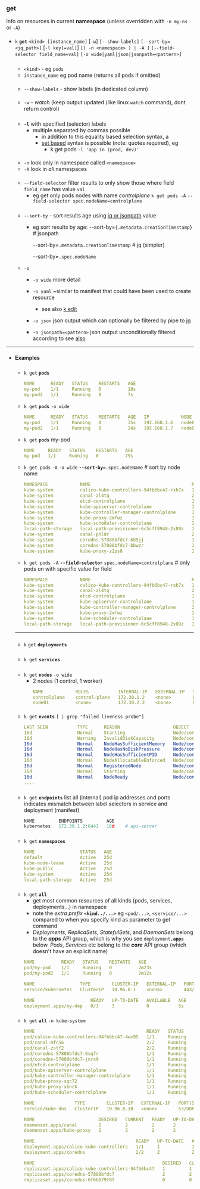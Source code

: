 
### get
Info on resources in current **namespace** (unless overridden with `-n my-ns` or `-A`)
####

- `k` **`get`** `<kind> [instance_name]` [`-w`] `[--show-labels]` `[--sort-by=<jq_path>]` [`-l key[=val]`]  `[( -n <namespace> ) | -A ]`  `[--field-selector field_name=val]`
`[-o wide|yaml|json|jsonpath=<pattern>]`

    #####
    - `<kind>` - eg `pods`
    - `instance_name` eg pod name (returns all pods if omitted)

    ####
    - `--show-labels` - show labels (in dedicated column)
    
    ####
    - `-w` - _watch_ (keep output updated (like linux `watch` command), dont return control)

    #####
    -  **`-l`** with specified (selector) labels
        - multiple separated by commas possible
            - in addition to this equality based selection syntax, a 
            - [set based](https://kubernetes.io/docs/concepts/overview/working-with-objects/labels/#set-based-requirement) syntax is possible (note: quotes required), eg
                - k get pods `-l 'app in (prod, dev)'`

    #### 
    - `-n`  look only in namespace called `<namespace>`
    -  `-A` look in _all_ namespaces    

    #### 
    - `--field-selector` filter results to only show those where field `field_name` has value `val`
        - eg get only pods nodes with name _controlplane_
        `k get pods -A` `--field-selector spec.nodeName=controlplane`
        
            
            
        
    #####
    - `--sort-by` - sort results age using  [jq or jsonpath](../../tool/json/query/jq.md) value 
        - eg sort results by age:
            --sort-by=`{.metadata.creationTimestamp}` # jsonpath 

            --sort-by=`.metadata.creationTimestamp`   # jq (simpler)


            --sort-by=`.spec.nodeName`


    - `-o`
        - `-o wide`  more detail 

        - `-o yaml`  ~similar to manifest that could have been used to create resource 
            - see also [k edit](../modify/commands/edit.md)

        - `-o json` json output which can optionally be filtered by pipe to [jq](../../tool/json/query/jq.md) 
        - `-o jsonpath=<pattern>` json output unconditionally filtered according to <pattern> see [also](https://kubernetes.io/docs/reference/kubectl/jsonpath/)





---

- #### Examples

    #####
    - `k get` **`pods`** 
        ```yaml
        NAME      READY   STATUS    RESTARTS   AGE
        my-pod    1/1     Running   0          18s
        my-pod2   1/1     Running   0          7s
        ```
    - `k get` **`pods`** `-o wide`
        ```yaml
        NAME      READY   STATUS    RESTARTS   AGE   IP            NODE     NOMINATED NODE   READINESS GATES
        my-pod    1/1     Running   0          35s   192.168.1.6   node01   <none>           <none>
        my-pod2   1/1     Running   0          24s   192.168.1.7   node01   <none>           <none>
        ```

    - `k get` **`pods`** my-pod
        ```yaml
        NAME     READY   STATUS    RESTARTS   AGE
        my-pod   1/1     Running   0          79s
        ```


    - `k get pods` `-A` `-o wide` **`--sort-by`**`=.spec.nodeName`  # sort by node name
        ```yaml
        NAMESPACE            NAME                                      READY   STATUS    RESTARTS        AGE     IP            NODE           NOMINATED NODE   READINESS GATES
        kube-system          calico-kube-controllers-94fb6bc47-rxh7x   1/1     Running   2 (7m24s ago)   7d20h   192.168.0.2   controlplane   <none>           <none>
        kube-system          canal-zl4tq                               2/2     Running   2 (7m24s ago)   7d20h   172.30.1.2    controlplane   <none>           <none>
        kube-system          etcd-controlplane                         1/1     Running   2 (7m24s ago)   7d20h   172.30.1.2    controlplane   <none>           <none>
        kube-system          kube-apiserver-controlplane               1/1     Running   2 (7m24s ago)   7d20h   172.30.1.2    controlplane   <none>           <none>
        kube-system          kube-controller-manager-controlplane      1/1     Running   2 (7m24s ago)   7d20h   172.30.1.2    controlplane   <none>           <none>
        kube-system          kube-proxy-2mfwz                          1/1     Running   2 (7m24s ago)   7d20h   172.30.1.2    controlplane   <none>           <none>
        kube-system          kube-scheduler-controlplane               1/1     Running   2 (7m24s ago)   7d20h   172.30.1.2    controlplane   <none>           <none>
        local-path-storage   local-path-provisioner-6c5cff8948-2x89z   1/1     Running   2 (7m24s ago)   7d20h   192.168.0.3   controlplane   <none>           <none>
        kube-system          canal-phldr                               2/2     Running   2 (7m25s ago)   7d20h   172.30.2.2    node01         <none>           <none>
        kube-system          coredns-57888bfdc7-685jj                  1/1     Running   1 (7m25s ago)   7d20h   192.168.1.2   node01         <none>           <none>
        kube-system          coredns-57888bfdc7-bbwzr                  1/1     Running   1 (7m25s ago)   7d20h   192.168.1.3   node01         <none>           <none>
        kube-system          kube-proxy-z2ps8                          1/1     Running   1 (7m25s ago)   7d20h   172.30.2.2    node01         <none>           <none>
        ```

    - `k get pods -A` **`--field-selector`** `spec.nodeName=controlplane` # only pods on with specific value for field  

        ```yaml
        NAMESPACE            NAME                                      READY   STATUS    RESTARTS      AGE
        kube-system          calico-kube-controllers-94fb6bc47-rxh7x   1/1     Running   2 (13m ago)   7d20h
        kube-system          canal-zl4tq                               2/2     Running   2 (13m ago)   7d20h
        kube-system          etcd-controlplane                         1/1     Running   2 (13m ago)   7d20h
        kube-system          kube-apiserver-controlplane               1/1     Running   2 (13m ago)   7d20h
        kube-system          kube-controller-manager-controlplane      1/1     Running   2 (13m ago)   7d20h
        kube-system          kube-proxy-2mfwz                          1/1     Running   2 (13m ago)   7d20h
        kube-system          kube-scheduler-controlplane               1/1     Running   2 (13m ago)   7d20h
        local-path-storage   local-path-provisioner-6c5cff8948-2x89z   1/1     Running   2 (13m ago)   7d20h
        ```
    ---    
    #####       
    - `k` `get` **`deployments`**
    #####   
    - `k get` **`services`**

    #####
    - `k get` **`nodes`** `-o wide`
        - 2 nodes (1 control, 1 worker)
            ```yaml
            NAME            ROLES           INTERNAL-IP   EXTERNAL-IP   STATUS   VERSION   AGE  OS-IMAGE             KERNEL-VERSION      CONTAINER-RUNTIME
            controlplane    control-plane   172.30.1.2    <none>        Ready    v1.29.0   19d  Ubuntu 20.04.5 LTS   5.4.0-131-generic   containerd://1.7.13
            node01          <none>          172.30.2.2    <none>        Ready    v1.29.0   19d  Ubuntu 20.04.5 LTS   5.4.0-131-generic   containerd://1.7.13
            ```


 
    ####
    - `k get` **`events`** `[ | grep "failed liveness probe"]`

        ```yaml
        LAST SEEN           TYPE      REASON                    OBJECT              MESSAGE
        16d                 Normal    Starting                  Node/controlplane   Starting kubelet.
        16d                 Warning   InvalidDiskCapacity       Node/controlplane   invalid capacity 0 on image filesystem
        16d                 Normal    NodeHasSufficientMemory   Node/controlplane   Node controlplane status is now: NodeHasSufficientMemory
        16d                 Normal    NodeHasNoDiskPressure     Node/controlplane   Node controlplane status is now: NodeHasNoDiskPressure
        16d                 Normal    NodeHasSufficientPID      Node/controlplane   Node controlplane status is now: NodeHasSufficientPID
        16d                 Normal    NodeAllocatableEnforced   Node/controlplane   Updated Node Allocatable limit across pods
        16d                 Normal    RegisteredNode            Node/controlplane   Node controlplane event: Registered Node controlplane in Controller
        16d                 Normal    Starting                  Node/controlplane   
        16d                 Normal    NodeReady                 Node/controlplane   Node controlplane status is now: NodeReady
        ....
        ```
    ###

     - `k get` **`endpoints`**
        list all (internal) pod ip addresses and ports
        <none> indicates mismatch between label selectors in service and deployment (manifest)      
        ```python
        NAME         ENDPOINTS         AGE
        kubernetes   172.30.1.2:6443   16d    # api-server
        ```

    ###
    - `k get` **`namespaces`**
        ```yaml
        NAME                 STATUS   AGE
        default              Active   25d
        kube-node-lease      Active   25d
        kube-public          Active   25d
        kube-system          Active   25d
        local-path-storage   Active   25d
        ```
    ###
    - `k get` **`all`** 
        - get most common resources of all kinds (pods, services, deployments...) in namespace
        - note the _extra prefix_ **`<kind../...>`** eg `<pod/...>`, `<service/...>` compared to when you specify kind as parameter  to get command
        - _Deployments_, _ReplicaSets_, _StatefulSets_, and _DaemonSets_ belong to the **_apps_** API group, which is why you see `deployment`**`.apps`** below.  _Pods_, _Services_ etc belong to the **_core_** API group (which doesn't have an explicit name)
        ```yaml
        NAME          READY   STATUS    RESTARTS   AGE
        pod/my-pod    1/1     Running   0          2m23s
        pod/my-pod2   1/1     Running   0          2m12s

        NAME                 TYPE        CLUSTER-IP   EXTERNAL-IP   PORT(S)   AGE
        service/kubernetes   ClusterIP   10.96.0.1    <none>        443/TCP   25d

        NAME                     READY   UP-TO-DATE   AVAILABLE   AGE
        deployment.apps/my-dep   0/3     3            0           5s
        ```
    ###
    - `k get` **`all`** `-n kube-system`
        ```yaml
        NAME                                          READY   STATUS    RESTARTS      AGE
        pod/calico-kube-controllers-94fb6bc47-4wx95   1/1     Running   2 (91m ago)   25d
        pod/canal-mfc56                               2/2     Running   2 (91m ago)   25d
        pod/canal-zstf2                               2/2     Running   2 (91m ago)   25d
        pod/coredns-57888bfdc7-6sqfr                  1/1     Running   1 (91m ago)   25d
        pod/coredns-57888bfdc7-jnrx9                  1/1     Running   1 (91m ago)   25d
        pod/etcd-controlplane                         1/1     Running   2 (91m ago)   25d
        pod/kube-apiserver-controlplane               1/1     Running   2 (91m ago)   25d
        pod/kube-controller-manager-controlplane      1/1     Running   2 (91m ago)   25d
        pod/kube-proxy-sqc72                          1/1     Running   2 (91m ago)   25d
        pod/kube-proxy-xknck                          1/1     Running   1 (91m ago)   25d
        pod/kube-scheduler-controlplane               1/1     Running   2 (91m ago)   25d

        NAME               TYPE        CLUSTER-IP   EXTERNAL-IP   PORT(S)                  AGE
        service/kube-dns   ClusterIP   10.96.0.10   <none>        53/UDP,53/TCP,9153/TCP   25d

        NAME                        DESIRED   CURRENT   READY   UP-TO-DATE   AVAILABLE   NODE SELECTOR            AGE
        daemonset.apps/canal        2         2         2       2            2           kubernetes.io/os=linux   25d
        daemonset.apps/kube-proxy   2         2         2       2            2           kubernetes.io/os=linux   25d

        NAME                                      READY   UP-TO-DATE   AVAILABLE   AGE
        deployment.apps/calico-kube-controllers   1/1     1            1           25d
        deployment.apps/coredns                   2/2     2            2           25d

        NAME                                                DESIRED   CURRENT   READY   AGE
        replicaset.apps/calico-kube-controllers-94fb6bc47   1         1         1       25d
        replicaset.apps/coredns-57888bfdc7                  2         2         2       25d
        replicaset.apps/coredns-6f6b679f8f                  0         0         0       25d
        ```

